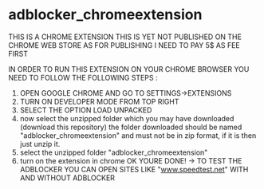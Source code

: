 # adblocker_chromeextension
THIS IS A CHROME EXTENSION 
THIS IS YET NOT PUBLISHED ON THE CHROME WEB STORE AS FOR PUBLISHING I NEED TO PAY 5$ AS FEE FIRST

IN ORDER TO RUN THIS EXTENSION ON YOUR CHROME BROWSER YOU NEED TO FOLLOW THE FOLLOWING STEPS :
1. OPEN GOOGLE CHROME AND GO TO SETTINGS->EXTENSIONS
2. TURN ON DEVELOPER MODE FROM TOP RIGHT
3. SELECT THE OPTION LOAD UNPACKED
4. now select the unzipped folder which you may have downloaded (download this repository) the folder downloaded should be named "adblocker_chromeextension" and must not be in zip format, if it is then just unzip it.
5. select the unzipped folder "adblocker_chromeextension"
6. turn on the extension in chrome
 OK YOURE DONE!
->
TO TEST THE ADBLOCKER YOU CAN OPEN SITES LIKE "www.speedtest.net" WITH AND WITHOUT ADBLOCKER
